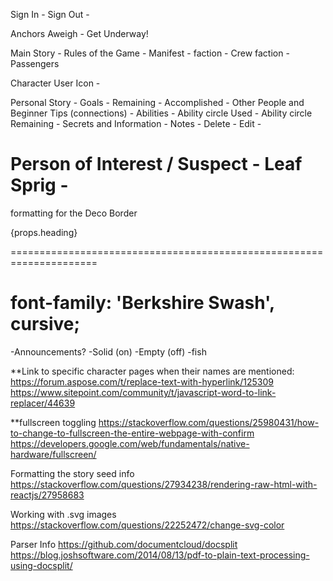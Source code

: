 Sign In - <i class="fas fa-sign-in-alt"></i>
Sign Out - <i class="fas fa-sign-out-alt"></i>

Anchors Aweigh - <i class="fas fa-ship"></i>
Get Underway!

Main Story -   <i class="fas fa-book-dead"></i>
Rules of the Game - <i class="far fa-compass"></i>
Manifest - <i class="fas fa-address-book"></i>
  faction -   Crew <i class="fas fa-dharmachakra"></i>
  faction -   Passengers <i class="fas fa-cocktail"></i>

Character User Icon - <i class="fas fa-user-circle"></i>
    <i class="fas fa-caret-down"></i>
    <i class="fas fa-caret-up"></i>

  Personal Story - <i class="fas fa-scroll"></i>
  Goals - <i class="fas fa-tasks"></i>
    Remaining - <i class="far fa-square"></i>
    Accomplished - <i class="fas fa-check"></i>
  Other People and Beginner Tips (connections) - <i class="fas fa-users"></i>
  Abilities - <i class="fas fa-wind"></i>
    Ability circle Used - <i class="fas fa-times-circle"></i>
    Ability circle Remaining - <i class="fas fa-dot-circle"></i>
  Secrets and Information - <i class="far fa-eye"></i>
  Notes - <i class="fas fa-search"></i>
    Delete - <i class="fas fa-trash-alt"></i>
    Edit - <i class="fas fa-edit"></i>


Person of Interest / Suspect - <i class="fas fa-user-secret"></i>
Leaf Sprig - <i class="fab fa-pagelines"></i>
 =====================================================================
formatting for the Deco Border
 <div className="contain">
   <div className="roman-border">
       <span className="bg-first"></span>
       <span className="bg-second"></span>
       <span className="bg-third"></span>
       <div>
         {props.heading}
       </div>
   </div>
 </div>

 =====================================================================
<link href="https://fonts.googleapis.com/css?family=Berkshire+Swash" rel="stylesheet">

font-family: 'Berkshire Swash', cursive;
 =====================================================================



<i class="fas fa-pen-square"></i>
<i class="far fa-sticky-note"></i>
<i class="fas fa-crow"></i>
<i class="fas fa-fighter-jet"></i>
<i class="fas fa-flask"></i>


<i class="fas fa-anchor"></i>
<i class="fas fa-water"></i>
<i class="fas fa-bullhorn"></i>  -Announcements?
<i class="fas fa-cloud-showers-heavy"></i>
<i class="fas fa-tachometer-alt"></i>
<i class="fas fa-cloud"></i>
<i class="fas fa-wind"></i>
<i class="fas fa-toilet-paper"></i>
<i class="fas fa-info-circle"></i>
<i class="fas fa-question"></i>
<i class="far fa-question-circle"></i>
<i class="fas fa-user-astronaut"></i>
<i class="fas fa-crosshairs"></i>
<i class="fas fa-skull-crossbones"></i>
<i class="fas fa-lightbulb"></i>          -Solid (on)
<i class="far fa-lightbulb"></i>          -Empty (off)
<i class="fas fa-fish"></i>   -fish
<i class="fas fa-dragon"></i>
<i class="fab fa-d-and-d"></i>
<i class="fas fa-satellite-dish"></i>

**Link to specific character pages when their names are mentioned:
https://forum.aspose.com/t/replace-text-with-hyperlink/125309
https://www.sitepoint.com/community/t/javascript-word-to-link-replacer/44639

**fullscreen toggling
https://stackoverflow.com/questions/25980431/how-to-change-to-fullscreen-the-entire-webpage-with-confirm
https://developers.google.com/web/fundamentals/native-hardware/fullscreen/

Formatting the story seed info
https://stackoverflow.com/questions/27934238/rendering-raw-html-with-reactjs/27958683

Working with .svg images
https://stackoverflow.com/questions/22252472/change-svg-color

Parser Info
https://github.com/documentcloud/docsplit
https://blog.joshsoftware.com/2014/08/13/pdf-to-plain-text-processing-using-docsplit/
